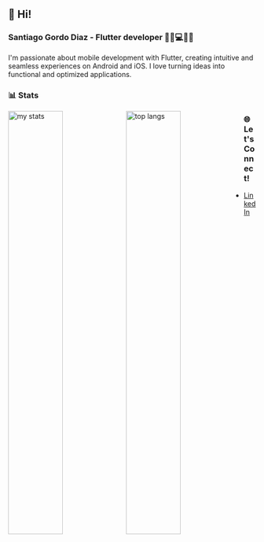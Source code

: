 ## 👋 Hi!

### Santiago Gordo Diaz - Flutter developer 👨‍🦱💻📲💡

I'm passionate about mobile development with Flutter, creating intuitive and seamless experiences on Android and iOS. I love turning ideas into functional and optimized applications.  



### 📊 Stats  
<img alt="my stats" align="left" width="47%" src="https://github-readme-stats.vercel.app/api?username=santi-gd"/>  
<img alt="top langs" align="left" width="47%" src="https://github-readme-stats.vercel.app/api/top-langs/?username=santi-gd&layout=compact"/>  



### 🌐 Let's Connect!  

- [LinkedIn](https://www.linkedin.com/in/santiago-gordo-diaz-760b7a101/)  
